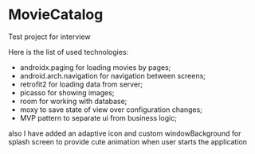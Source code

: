 # MovieCatalog
Test project for interview

Here is the list of used technologies: 
  - androidx.paging for loading movies by pages;
  - android.arch.navigation for navigation between screens;
  - retrofit2 for loading data from server;
  - picasso for showing images;
  - room for working with database;
  - moxy to save state of view over configuration changes;
  - MVP pattern to separate ui from business logic;
  
also I have added an adaptive icon and custom windowBackground for splash screen to provide cute animation when user starts the application
  
